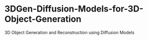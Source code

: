 # 3DGen-Diffusion-Models-for-3D-Object-Generation
3D Object Generation and Reconstruction using Diffusion Models
